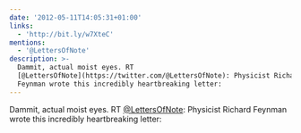 ```yaml
---
date: '2012-05-11T14:05:31+01:00'
links:
  - 'http://bit.ly/w7XteC'
mentions:
  - '@LettersOfNote'
description: >-
  Dammit, actual moist eyes. RT
  [@LettersOfNote](https://twitter.com/@LettersOfNote): Physicist Richard
  Feynman wrote this incredibly heartbreaking letter:
---
```

Dammit, actual moist eyes. RT [@LettersOfNote](https://twitter.com/@LettersOfNote): Physicist Richard Feynman wrote this incredibly heartbreaking letter: 
